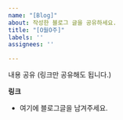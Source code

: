 ```yaml
---
name: "[Blog]"
about: 작성한 블로그 글을 공유하세요.
title: "[O월O주]"
labels: ''
assignees: ''

---
```


내용 공유 (링크만 공유해도 됩니다.)

**링크**
- 여기에 블로그글을 남겨주세요.
